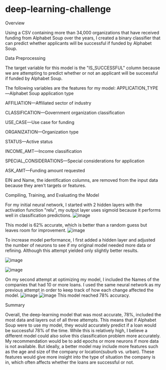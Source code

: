# deep-learning-challenge

Overview

Using a CSV containing more than 34,000 organizations that have received funding from Alphabet Soup over the years, I created a binary classifier that can predict whether applicants will be successful if funded by Alphabet Soup.

Data Preprocessing

The target variable for this model is the "IS_SUCCESSFUL" column because we are attempting to predict whether or not an applicant will be successful if funded by Alphabet Soup.

The following variables are the features for my model:
APPLICATION_TYPE—Alphabet Soup application type

AFFILIATION—Affiliated sector of industry

CLASSIFICATION—Government organization classification

USE_CASE—Use case for funding

ORGANIZATION—Organization type

STATUS—Active status

INCOME_AMT—Income classification

SPECIAL_CONSIDERATIONS—Special considerations for application

ASK_AMT—Funding amount requested

EIN and Name, the identification columns, are removed from the input data because they aren't targets or features.


Compiling, Training, and Evaluating the Model

For my initial neural network, I started with 2 hidden layers with the activation function "relu", my output layer uses sigmoid because it performs well in classification predictions.
![image](https://github.com/amandakrest/deep-learning-challenge/assets/142050568/a3aae10f-4da4-4ad1-b06c-2c950588a049)


This model is 62% accurate, which is better than a random guess but leaves room for improvement.
![image](https://github.com/amandakrest/deep-learning-challenge/assets/142050568/5f4056dc-c9e9-4e90-8df9-a1a38dda3305)

To increase model performance, I first added a hidden layer and adjusted the number of neurons to see if my original model needed more data or refining. Although this attempt yielded only slightly better results.

![image](https://github.com/amandakrest/deep-learning-challenge/assets/142050568/38edaa70-2dc4-4e6e-a9ea-e1e959a772e1)

![image](https://github.com/amandakrest/deep-learning-challenge/assets/142050568/88ed4c23-b8b2-46ce-aeed-5bafa36f20e6)

On my second attempt at optimizing my model, I included the Names of the companies that had 10 or more loans. I used the same neural network as my previous attempt in order to keep track of how each change affected the model. 
![image](https://github.com/amandakrest/deep-learning-challenge/assets/142050568/57e69f67-01b2-45eb-b793-7c4fa390d7e9)
![image](https://github.com/amandakrest/deep-learning-challenge/assets/142050568/c70c8bf0-666d-4006-9ff2-c8b511fe7e3a)
This model reached 78% accuracy. 


Summary

Overall, the deep-learning model that was most accurate, 78%, included the most data and layers out of all three attempts. This means that if Alphabet Soup were to use my model, they would accurately predict if a loan would be successful 78% of the time. While this is relatively high, I believe a different model could also solve this classification problem more accurately. My recommendation would be to add epochs or more neurons if more data is not available. But ideally, a better model may include more features such as the age and size of the company or location(suburb vs. urban). These features would give more insight into the type of situation the company is in, which often affects whether the loans are successful or not.


